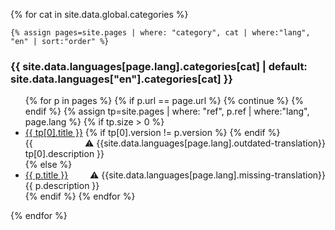 {% for cat in site.data.global.categories %}

    {% assign pages=site.pages | where: "category", cat | where:"lang", "en" | sort:"order" %}

### {{ site.data.languages[page.lang].categories[cat] | default: site.data.languages["en"].categories[cat] }}

<ul>
    {% for p in pages %}
        {% if p.url == page.url %}
            {% continue %}
        {% endif %}
        {% assign tp=site.pages | where: "ref", p.ref | where:"lang", page.lang %}
        {% if tp.size > 0 %}
            <li>
                <a href="{{ tp[0].url }}">{{ tp[0].title }}</a>
                {% if tp[0].version != p.version %}
                <span style="float:right">⚠️ {{site.data.languages[page.lang].outdated-translation}}</span>
                {% endif %}
                <br/>
                {{ tp[0].description }}
            </li>
        {% else %}
            <li class="missing_translation">
                <a href="{{ p.url }}">{{ p.title }}</a>
                <span style="float:right">⚠️ {{site.data.languages[page.lang].missing-translation}}</span>
                <br/>
                {{ p.description }}
            </li>
        {% endif %}
    {% endfor %}
</ul>

{% endfor %}
